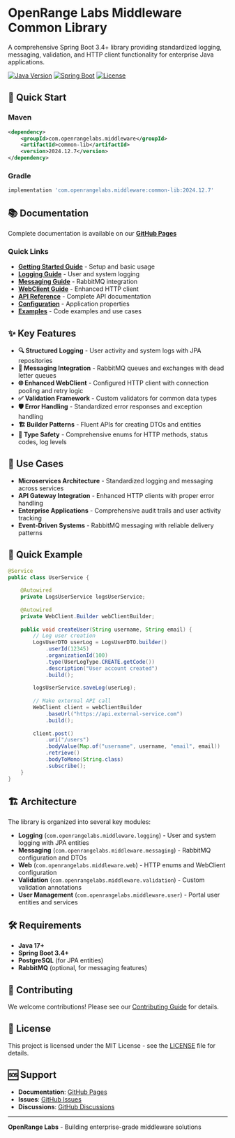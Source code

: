 # OpenRange Labs Middleware Common Library

A comprehensive Spring Boot 3.4+ library providing standardized logging, messaging, validation, and HTTP client functionality for enterprise Java applications.

[![Java Version](https://img.shields.io/badge/Java-17+-blue.svg)](https://openjdk.java.net/)
[![Spring Boot](https://img.shields.io/badge/Spring%20Boot-3.4+-green.svg)](https://spring.io/projects/spring-boot)
[![License](https://img.shields.io/badge/License-MIT-yellow.svg)](LICENSE)

## 🚀 Quick Start

### Maven
```xml
<dependency>
    <groupId>com.openrangelabs.middleware</groupId>
    <artifactId>common-lib</artifactId>
    <version>2024.12.7</version>
</dependency>
```

### Gradle
```gradle
implementation 'com.openrangelabs.middleware:common-lib:2024.12.7'
```

## 📚 Documentation

Complete documentation is available on our **[GitHub Pages](https://openrangelabs.github.io/middleware-library-common/)**

### Quick Links
- **[Getting Started Guide](docs/getting-started.md)** - Setup and basic usage
- **[Logging Guide](docs/logging.md)** - User and system logging
- **[Messaging Guide](docs/messaging.md)** - RabbitMQ integration
- **[WebClient Guide](docs/webclient.md)** - Enhanced HTTP client
- **[API Reference](docs/api-reference.md)** - Complete API documentation
- **[Configuration](docs/configuration.md)** - Application properties
- **[Examples](docs/examples/)** - Code examples and use cases

## ✨ Key Features

- **🔍 Structured Logging** - User activity and system logs with JPA repositories
- **📨 Messaging Integration** - RabbitMQ queues and exchanges with dead letter queues
- **🌐 Enhanced WebClient** - Configured HTTP client with connection pooling and retry logic
- **✅ Validation Framework** - Custom validators for common data types
- **🛡️ Error Handling** - Standardized error responses and exception handling
- **🏗️ Builder Patterns** - Fluent APIs for creating DTOs and entities
- **🔧 Type Safety** - Comprehensive enums for HTTP methods, status codes, log levels

## 🎯 Use Cases

- **Microservices Architecture** - Standardized logging and messaging across services
- **API Gateway Integration** - Enhanced HTTP clients with proper error handling
- **Enterprise Applications** - Comprehensive audit trails and user activity tracking
- **Event-Driven Systems** - RabbitMQ messaging with reliable delivery patterns

## 📖 Quick Example

```java
@Service
public class UserService {
    
    @Autowired
    private LogsUserService logsUserService;
    
    @Autowired
    private WebClient.Builder webClientBuilder;
    
    public void createUser(String username, String email) {
        // Log user creation
        LogsUserDTO userLog = LogsUserDTO.builder()
            .userId(12345)
            .organizationId(100)
            .type(UserLogType.CREATE.getCode())
            .description("User account created")
            .build();
        
        logsUserService.saveLog(userLog);
        
        // Make external API call
        WebClient client = webClientBuilder
            .baseUrl("https://api.external-service.com")
            .build();
            
        client.post()
            .uri("/users")
            .bodyValue(Map.of("username", username, "email", email))
            .retrieve()
            .bodyToMono(String.class)
            .subscribe();
    }
}
```

## 🏗️ Architecture

The library is organized into several key modules:

- **Logging** (`com.openrangelabs.middleware.logging`) - User and system logging with JPA entities
- **Messaging** (`com.openrangelabs.middleware.messaging`) - RabbitMQ configuration and DTOs
- **Web** (`com.openrangelabs.middleware.web`) - HTTP enums and WebClient configuration
- **Validation** (`com.openrangelabs.middleware.validation`) - Custom validation annotations
- **User Management** (`com.openrangelabs.middleware.user`) - Portal user entities and services

## 🛠️ Requirements

- **Java 17+**
- **Spring Boot 3.4+**
- **PostgreSQL** (for JPA entities)
- **RabbitMQ** (optional, for messaging features)

## 🤝 Contributing

We welcome contributions! Please see our [Contributing Guide](CONTRIBUTING.md) for details.

## 📄 License

This project is licensed under the MIT License - see the [LICENSE](LICENSE) file for details.

## 🆘 Support

- **Documentation**: [GitHub Pages](https://openrangelabs.github.io/middleware-library-common/)
- **Issues**: [GitHub Issues](https://github.com/openrangelabs/middleware-library-common/issues)
- **Discussions**: [GitHub Discussions](https://github.com/openrangelabs/middleware-library-common/discussions)

---

**OpenRange Labs** - Building enterprise-grade middleware solutions